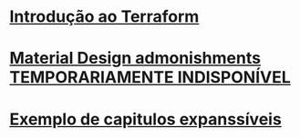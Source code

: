 # [Introdução ao Terraform](Capitulo-1/index.html)

# [Material Design admonishments TEMPORARIAMENTE INDISPONÍVEL](Capitulo-2/index.html)

# [Exemplo de capitulos expanssíveis](Capitulo-3/README.md)
